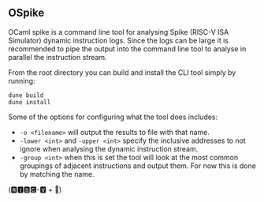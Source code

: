 OSpike
--------------

OCaml spike is a command line tool for analysing Spike (RISC-V ISA Simulator) dynamic instruction logs. Since the logs can be large it is recommended to 
pipe the output into the command line tool to analyse in parallel the instruction stream. 

From the root directory you can build and install the CLI tool simply by running: 

```
dune build 
dune install 
```

Some of the options for configuring what the tool does includes: 

 - `-o <filename>` will output the results to file with that name. 
 - `-lower <int>` and `-upper <int>` specify the inclusive addresses to not ignore when analysing the dynamic instruction stream. 
 - `-group <int>` when this is set the tool will look at the most common groupings of adjacent instructions and output them. For now this is done by matching the name.  


 (🆁🅸🆂🅲-🆅 + 🐪)